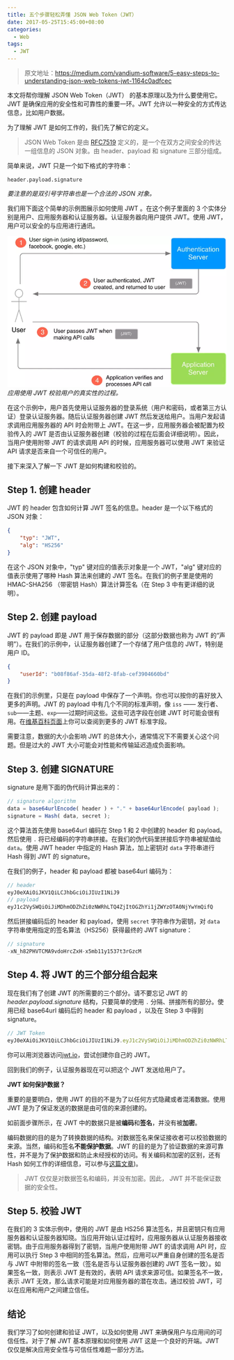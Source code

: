 ```yaml
---
title: 五个步骤轻松弄懂 JSON Web Token（JWT）
date: 2017-05-25T15:45:00+08:00
categories: 
  - Web
tags: 
  - JWT
---
```


> 原文地址：https://medium.com/vandium-software/5-easy-steps-to-understanding-json-web-tokens-jwt-1164c0adfcec

本文将帮你理解 JSON Web Token（JWT） 的基本原理以及为什么要使用它。JWT 是确保应用的安全性和可靠性的重要一环。JWT 允许以一种安全的方式传达信息，比如用户数据。

为了理解 JWT 是如何工作的，我们先了解它的定义。

> JSON Web Token 是由 [RFC7519](https://tools.ietf.org/html/rfc7519) 定义的，是一个在双方之间安全的传达一组信息的 JSON 对象。由 header、payload 和 signature 三部分组成。

简单来说，JWT 只是一个如下格式的字符串：

```
header.payload.signature
```
<!--more-->

*要注意的是双引号字符串也是一个合法的 JSON 对象。*

我们用下面这个简单的示例图展示如何使用 JWT 。在这个例子里面的 3 个实体分别是用户、应用服务器和认证服务器。认证服务器向用户提供 JWT。使用 JWT，用户可以安全的与应用进行通讯。

![](images/how-use-jwt.webp)
*应用使用 JWT 校验用户的真实性的过程。*

在这个示例中，用户首先使用认证服务器的登录系统（用户和密码，或者第三方认证）登录认证服务器。随后认证服务器创建 JWT 然后发送给用户。当用户发起请求调用应用服务器的 API 时会附带上 JWT。在这一步，应用服务器会被配置为校验传入的 JWT 是否由认证服务器创建（校验的过程在后面会详细说明）。因此，当用户使用附带 JWT 的请求调用 API 的时候，应用服务器可以使用 JWT 来验证 API 请求是否来自一个可信任的用户。

接下来深入了解一下 JWT 是如何构建和校验的。

## Step 1. 创建 header

JWT 的 header 包含如何计算 JWT 签名的信息。header 是一个以下格式的 JSON 对象：

```json
{
    "typ": "JWT",
    "alg": "HS256"
}
```

在这个 JSON 对象中，"typ" 键对应的值表示对象是一个 JWT，"alg" 键对应的值表示使用了哪种 Hash 算法来创建的 JWT 签名。在我们的例子里是使用的 HMAC-SHA256 （带密钥 Hash）算法计算签名（在 Step 3 中有更详细的说明）。

## Step 2. 创建 payload

JWT 的 payload 即是 JWT 用于保存数据的部分（这部分数据也称为 JWT 的“声明”）。在我们的示例中，认证服务器创建了一个存储了用户信息的 JWT，特别是用户 ID。

```json
{
    "userId": "b08f86af-35da-48f2-8fab-cef3904660bd"
}
```

在我们的示例里，只是在 payload 中保存了一个声明。你也可以按你的喜好放入更多的声明。JWT 的 payload 中有几个不同的标准声明，像 `iss` —— 发行者、`sub`——主题、`exp`——过期时间这些。这些可选字段在创建 JWT 时可能会很有用。在[维基百科页面](https://en.wikipedia.org/wiki/JSON_Web_Token#Standard_field)上你可以查阅到更多的 JWT 标准字段。

需要注意，数据的大小会影响 JWT 的总体大小，通常情况下不需要关心这个问题。但是过大的 JWT 大小可能会对性能和传输延迟造成负面影响。

## Step 3. 创建 SIGNATURE

signature 是用下面的伪代码计算出来的：

```js
// signature algorithm
data = base64urlEncode( header ) + "." + base64urlEncode( payload );
signature = Hash( data, secret );
```

这个算法首先使用 base64url 编码在 Step 1 和 2 中创建的 header 和 payload。然后使用 `.` 将已经编码的字符串拼接。在我们的伪代码里拼接后字符串被赋值给 `data`。使用 JWT header 中指定的 Hash 算法，加上密钥对 `data` 字符串进行 Hash 得到 JWT 的 signature。

在我们的例子，header 和 payload 都被 base64url 编码为：
```js
// header
eyJ0eXAiOiJKV1QiLCJhbGciOiJIUzI1NiJ9
// payload
eyJ1c2VySWQiOiJiMDhmODZhZi0zNWRhLTQ4ZjItOGZhYi1jZWYzOTA0NjYwYmQifQ
```

然后拼接编码后的 header 和 payload，使用 `secret` 字符串作为密钥，对 `data` 字符串使用指定的签名算法（HS256）获得最终的 JWT signature：

```js
// signature
-xN_h82PHVTCMA9vdoHrcZxH-x5mb11y1537t3rGzcM
```

## Step 4. 将 JWT 的三个部分组合起来

现在我们有了创建 JWT 的所需要的三个部分。请不要忘记 JWT 的 *header.payload.signature* 结构，只要简单的使用 `.` 分隔、拼接所有的部分。使用已经 base64url 编码后的 header 和 payload ，以及在 Step 3 中得到 signature。

```js
// JWT Token
eyJ0eXAiOiJKV1QiLCJhbGciOiJIUzI1NiJ9.eyJ1c2VySWQiOiJiMDhmODZhZi0zNWRhLTQ4ZjItOGZhYi1jZWYzOTA0NjYwYmQifQ.-xN_h82PHVTCMA9vdoHrcZxH-x5mb11y1537t3rGzcM
```

你可以用浏览器访问[jwt.io](http://jwt.io/)，尝试创建你自己的 JWT。

回到我们的例子，认证服务器现在可以把这个 JWT 发送给用户了。

**JWT 如何保护数据？**

重要的是要明白，使用 JWT 的目的不是为了以任何方式隐藏或者混淆数据。使用 JWT 是为了保证发送的数据是由可信的来源创建的。

如前面步骤所示，在 JWT 中的数据只是被**编码**和**签名**，并没有被**加密**。

编码数据的目的是为了转换数据的结构。对数据签名来保证接收者可以校验数据的来源。当然，编码和签名**不能保护数据**。JWT 的目的是为了验证数据的来源可靠性，并不是为了保护数据和防止未经授权的访问。有关编码和加密的区别，还有 Hash 如何工作的详细信息，可以参与[这篇文章](https://danielmiessler.com/study/encoding-encryption-hashing-obfuscation/#encoding))。

>JWT 仅仅是对数据签名和编码，并没有加密。因此， JWT 并不能保证数据的安全性。

## Step 5. 校验 JWT

在我们的 3 实体示例中，使用的 JWT 是由 HS256 算法签名，并且密钥只有应用服务器和认证服务器知晓。当应用开始认证过程时，应用服务器从认证服务器接收密钥。由于应用服务器得到了密钥，当用户使用附带 JWT 的请求调用 API 时，应用可以执行 Step 3 中相同的签名算法。然后，应用可以严重自身创建的签名是否与 JWT 中附带的签名一致（签名是否与认证服务器创建的 JWT 签名一致）。如果签名一致，则表示 JWT 是有效的，表明 API 请求来源可信。如果签名不一致，表示 JWT 无效，那么请求可能是对应用服务器的潜在攻击。通过校验 JWT，可以在应用和用户之间建立信任。

## 结论

我们学习了如何创建和验证 JWT，以及如何使用 JWT 来确保用户与应用间的可信任性。对于了解 JWT 基本原理和如何使用 JWT 这是一个良好的开端。JWT 仅仅是解决应用安全性与可信任性难题一部分方法。